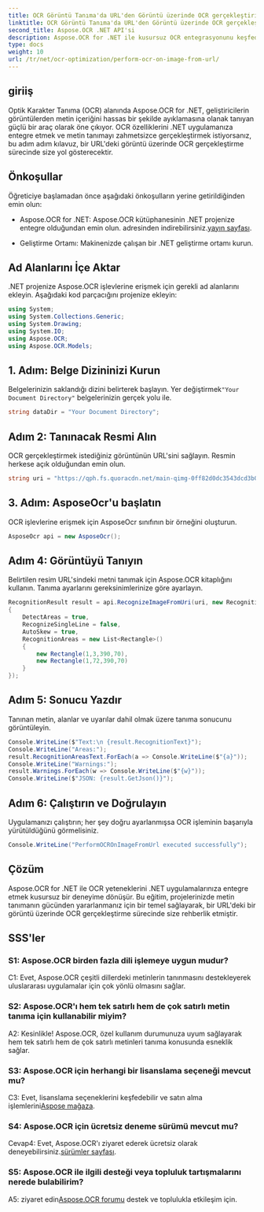 ```yaml
---
title: OCR Görüntü Tanıma'da URL'den Görüntü üzerinde OCR gerçekleştirin
linktitle: OCR Görüntü Tanıma'da URL'den Görüntü üzerinde OCR gerçekleştirin
second_title: Aspose.OCR .NET API'si
description: Aspose.OCR for .NET ile kusursuz OCR entegrasyonunu keşfedin. Görüntülerdeki metinleri hassasiyetle tanıyın.
type: docs
weight: 10
url: /tr/net/ocr-optimization/perform-ocr-on-image-from-url/
---
```

## giriiş

Optik Karakter Tanıma (OCR) alanında Aspose.OCR for .NET, geliştiricilerin görüntülerden metin içeriğini hassas bir şekilde ayıklamasına olanak tanıyan güçlü bir araç olarak öne çıkıyor. OCR özelliklerini .NET uygulamanıza entegre etmek ve metin tanımayı zahmetsizce gerçekleştirmek istiyorsanız, bu adım adım kılavuz, bir URL'deki görüntü üzerinde OCR gerçekleştirme sürecinde size yol gösterecektir.

## Önkoşullar

Öğreticiye başlamadan önce aşağıdaki önkoşulların yerine getirildiğinden emin olun:

-  Aspose.OCR for .NET: Aspose.OCR kütüphanesinin .NET projenize entegre olduğundan emin olun. adresinden indirebilirsiniz.[yayın sayfası](https://releases.aspose.com/ocr/net/).

- Geliştirme Ortamı: Makinenizde çalışan bir .NET geliştirme ortamı kurun.

## Ad Alanlarını İçe Aktar

.NET projenize Aspose.OCR işlevlerine erişmek için gerekli ad alanlarını ekleyin. Aşağıdaki kod parçacığını projenize ekleyin:

```csharp
using System;
using System.Collections.Generic;
using System.Drawing;
using System.IO;
using Aspose.OCR;
using Aspose.OCR.Models;
```

## 1. Adım: Belge Dizininizi Kurun

 Belgelerinizin saklandığı dizini belirterek başlayın. Yer değiştirmek`"Your Document Directory"` belgelerinizin gerçek yolu ile.

```csharp
string dataDir = "Your Document Directory";
```

## Adım 2: Tanınacak Resmi Alın

OCR gerçekleştirmek istediğiniz görüntünün URL'sini sağlayın. Resmin herkese açık olduğundan emin olun.

```csharp
string uri = "https://qph.fs.quoracdn.net/main-qimg-0ff82d0dc3543dcd3b06028f5476c2e4";
```

## 3. Adım: AsposeOcr'u başlatın

OCR işlevlerine erişmek için AsposeOcr sınıfının bir örneğini oluşturun.

```csharp
AsposeOcr api = new AsposeOcr();
```

## Adım 4: Görüntüyü Tanıyın

Belirtilen resim URL'sindeki metni tanımak için Aspose.OCR kitaplığını kullanın. Tanıma ayarlarını gereksinimlerinize göre ayarlayın.

```csharp
RecognitionResult result = api.RecognizeImageFromUri(uri, new RecognitionSettings
{
    DetectAreas = true,
    RecognizeSingleLine = false,
    AutoSkew = true,
    RecognitionAreas = new List<Rectangle>()
    {
        new Rectangle(1,3,390,70),
        new Rectangle(1,72,390,70)
    }
});
```

## Adım 5: Sonucu Yazdır

Tanınan metin, alanlar ve uyarılar dahil olmak üzere tanıma sonucunu görüntüleyin.

```csharp
Console.WriteLine($"Text:\n {result.RecognitionText}");
Console.WriteLine("Areas:");
result.RecognitionAreasText.ForEach(a => Console.WriteLine($"{a}"));
Console.WriteLine("Warnings:");
result.Warnings.ForEach(w => Console.WriteLine($"{w}"));
Console.WriteLine($"JSON: {result.GetJson()}");
```

## Adım 6: Çalıştırın ve Doğrulayın

Uygulamanızı çalıştırın; her şey doğru ayarlanmışsa OCR işleminin başarıyla yürütüldüğünü görmelisiniz.

```csharp
Console.WriteLine("PerformOCROnImageFromUrl executed successfully");
```

## Çözüm

Aspose.OCR for .NET ile OCR yeteneklerini .NET uygulamalarınıza entegre etmek kusursuz bir deneyime dönüşür. Bu eğitim, projelerinizde metin tanımanın gücünden yararlanmanız için bir temel sağlayarak, bir URL'deki bir görüntü üzerinde OCR gerçekleştirme sürecinde size rehberlik etmiştir.

## SSS'ler

### S1: Aspose.OCR birden fazla dili işlemeye uygun mudur?

C1: Evet, Aspose.OCR çeşitli dillerdeki metinlerin tanınmasını destekleyerek uluslararası uygulamalar için çok yönlü olmasını sağlar.

### S2: Aspose.OCR'ı hem tek satırlı hem de çok satırlı metin tanıma için kullanabilir miyim?

A2: Kesinlikle! Aspose.OCR, özel kullanım durumunuza uyum sağlayarak hem tek satırlı hem de çok satırlı metinleri tanıma konusunda esneklik sağlar.

### S3: Aspose.OCR için herhangi bir lisanslama seçeneği mevcut mu?

 C3: Evet, lisanslama seçeneklerini keşfedebilir ve satın alma işlemlerini[Aspose mağaza](https://purchase.aspose.com/buy).

### S4: Aspose.OCR için ücretsiz deneme sürümü mevcut mu?

 Cevap4: Evet, Aspose.OCR'ı ziyaret ederek ücretsiz olarak deneyebilirsiniz.[sürümler sayfası](https://releases.aspose.com/).

### S5: Aspose.OCR ile ilgili desteği veya topluluk tartışmalarını nerede bulabilirim?

 A5: ziyaret edin[Aspose.OCR forumu](https://forum.aspose.com/c/ocr/16) destek ve toplulukla etkileşim için.